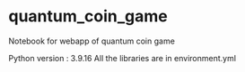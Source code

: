 # quantum_coin_game
Notebook for webapp of quantum coin game

Python version : 3.9.16
All the libraries are in environment.yml